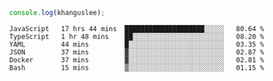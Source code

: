 ```js
console.log(khanguslee);
```

<!--START_SECTION:waka-->

```text
JavaScript   17 hrs 44 mins  ████████████████████░░░░░   80.64 %
TypeScript   1 hr 48 mins    ██░░░░░░░░░░░░░░░░░░░░░░░   08.20 %
YAML         44 mins         █░░░░░░░░░░░░░░░░░░░░░░░░   03.35 %
JSON         37 mins         ▓░░░░░░░░░░░░░░░░░░░░░░░░   02.87 %
Docker       37 mins         ▓░░░░░░░░░░░░░░░░░░░░░░░░   02.81 %
Bash         15 mins         ▒░░░░░░░░░░░░░░░░░░░░░░░░   01.15 %
```

<!--END_SECTION:waka-->

<!--
**khanguslee/khanguslee** is a ✨ _special_ ✨ repository because its `README.md` (this file) appears on your GitHub profile.

Here are some ideas to get you started:

- 🔭 I’m currently working on ...
- 🌱 I’m currently learning ...
- 👯 I’m looking to collaborate on ...
- 🤔 I’m looking for help with ...
- 💬 Ask me about ...
- 📫 How to reach me: ...
- 😄 Pronouns: ...
- ⚡ Fun fact: ...
-->
